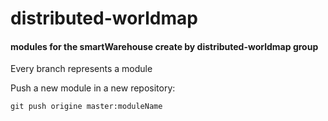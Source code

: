# distributed-worldmap

#### modules for the smartWarehouse create by distributed-worldmap group

Every branch represents a module

Push a new module in a new repository:

    git push origine master:moduleName
